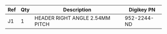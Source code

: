 |Ref|Qty|Description|Digikey PN|
|---|---|-----------|------|
|J1|1|HEADER RIGHT ANGLE 2.54MM PITCH|952-2244-ND|



